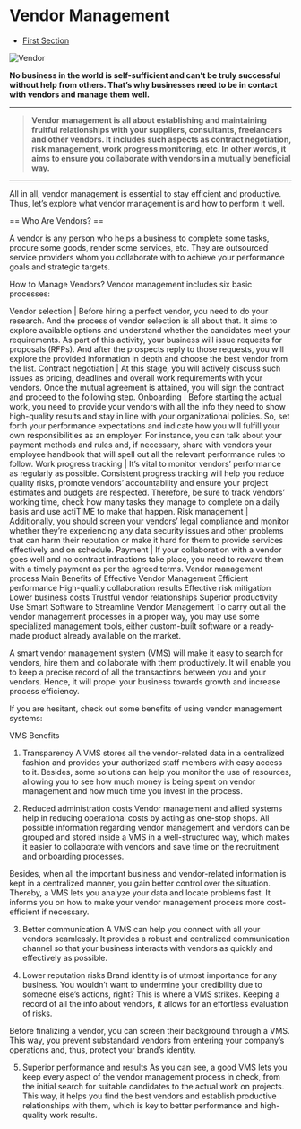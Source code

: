 # Vendor Management


- [First Section](#section-1)


![Vendor](/docs/images/project/vendor_management.jpg)


**No business in the world is self-sufficient and can’t be truly successful without help from others. That’s why businesses need to be in contact with vendors and manage them well.**

---

> **Vendor management is all about establishing and maintaining fruitful relationships with your suppliers, consultants, freelancers and other vendors. It includes such aspects as contract negotiation, risk management, work progress monitoring, etc. In other words, it aims to ensure you collaborate with vendors in a mutually beneficial way.**

---

All in all, vendor management is essential to stay efficient and productive. Thus, let’s explore what vendor management is and how to perform it well.

== Who Are Vendors? ==

A vendor is any person who helps a business to complete some tasks, procure some goods, render some services, etc. They are outsourced service providers whom you collaborate with to achieve your performance goals and strategic targets.

How to Manage Vendors?
Vendor management includes six basic processes:

Vendor selection | Before hiring a perfect vendor, you need to do your research. And the process of vendor selection is all about that. It aims to explore available options and understand whether the candidates meet your requirements. As part of this activity, your business will issue requests for proposals (RFPs). And after the prospects reply to those requests, you will explore the provided information in depth and choose the best vendor from the list.
Contract negotiation | At this stage, you will actively discuss such issues as pricing, deadlines and overall work requirements with your vendors. Once the mutual agreement is attained, you will sign the contract and proceed to the following step.
Onboarding | Before starting the actual work, you need to provide your vendors with all the info they need to show high-quality results and stay in line with your organizational policies. So, set forth your performance expectations and indicate how you will fulfill your own responsibilities as an employer. For instance, you can talk about your payment methods and rules and, if necessary, share with vendors your employee handbook that will spell out all the relevant performance rules to follow.
Work progress tracking | It’s vital to monitor vendors’ performance as regularly as possible. Consistent progress tracking will help you reduce quality risks, promote vendors’ accountability and ensure your project estimates and budgets are respected. Therefore, be sure to track vendors’ working time, check how many tasks they manage to complete on a daily basis and use actiTIME to make that happen.
Risk management | Additionally, you should screen your vendors’ legal compliance and monitor whether they’re experiencing any data security issues and other problems that can harm their reputation or make it hard for them to provide services effectively and on schedule.
Payment | If your collaboration with a vendor goes well and no contract infractions take place, you need to reward them with a timely payment as per the agreed terms.
Vendor management process
Main Benefits of Effective Vendor Management
Efficient performance
High-quality collaboration results
Effective risk mitigation
Lower business costs
Trustful vendor relationships
Superior productivity
Use Smart Software to Streamline Vendor Management
To carry out all the vendor management processes in a proper way, you may use some specialized management tools, either custom-built software or a ready-made product already available on the market.

A smart vendor management system (VMS) will make it easy to search for vendors, hire them and collaborate with them productively. It will enable you to keep a precise record of all the transactions between you and your vendors. Hence, it will propel your business towards growth and increase process efficiency.

If you are hesitant, check out some benefits of using vendor management systems:

VMS Benefits
1.   Transparency
     A VMS stores all the vendor-related data in a centralized fashion and provides your authorized staff members with easy access to it. Besides, some solutions can help you monitor the use of resources, allowing you to see how much money is being spent on vendor management and how much time you invest in the process.

2.   Reduced administration costs
     Vendor management and allied systems help in reducing operational costs by acting as one-stop shops. All possible information regarding vendor management and vendors can be grouped and stored inside a VMS in a well-structured way, which makes it easier to collaborate with vendors and save time on the recruitment and onboarding processes.

Besides, when all the important business and vendor-related information is kept in a centralized manner, you gain better control over the situation. Thereby, a VMS lets you analyze your data and locate problems fast. It informs you on how to make your vendor management process more cost-efficient if necessary.

3.   Better communication
     A VMS can help you connect with all your vendors seamlessly. It provides a robust and centralized communication channel so that your business interacts with vendors as quickly and effectively as possible.

4.   Lower reputation risks
     Brand identity is of utmost importance for any business. You wouldn’t want to undermine your credibility due to someone else’s actions, right? This is where a VMS strikes. Keeping a record of all the info about vendors, it allows for an effortless evaluation of risks.

Before finalizing a vendor, you can screen their background through a VMS. This way, you prevent substandard vendors from entering your company’s operations and, thus, protect your brand’s identity.

5.   Superior performance and results
     As you can see, a good VMS lets you keep every aspect of the vendor management process in check, from the initial search for suitable candidates to the actual work on projects. This way, it helps you find the best vendors and establish productive relationships with them, which is key to better performance and high-quality work results.









